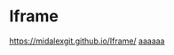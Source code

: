 # Iframe

<a href="https://midalexgit.github.io/Iframe/">https://midalexgit.github.io/Iframe/</a>
<a href="https://docs.google.com/document/d/1rZN1EvXTTrGiAi5Mo6dUwjSXvx2X-tPhyxW7xC2sKTw/edit?usp=drivesdk"> aaaaaa </a>
